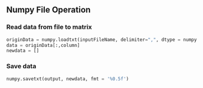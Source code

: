 ## Numpy File Operation


### Read data from file to matrix

```python
originData = numpy.loadtxt(inputFileName, delimiter=",", dtype = numpy.float64)
data = originData[:,column]
newdata = []
```

### Save data
```python
numpy.savetxt(output, newdata, fmt = '%0.5f')
```
